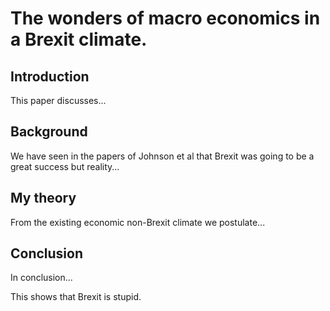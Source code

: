 
# The wonders of macro economics in a Brexit climate.

## Introduction

This paper discusses...

## Background

We have seen in the papers of Johnson et al that Brexit was going to be a great success but reality...

## My theory

From the existing economic non-Brexit climate we postulate...

## Conclusion

In conclusion...

This shows that Brexit is stupid.
